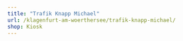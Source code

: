 ```yaml
---
title: "Trafik Knapp Michael"
url: /klagenfurt-am-woerthersee/trafik-knapp-michael/
shop: Kiosk
---
```

